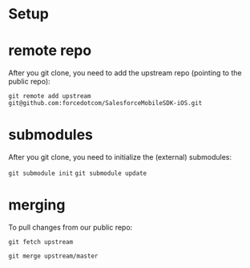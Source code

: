# Setup

remote repo
==
After you git clone, you need to add the upstream repo (pointing to the public repo):

`git remote add upstream git@github.com:forcedotcom/SalesforceMobileSDK-iOS.git`

submodules
==
After you git clone, you need to initialize the (external) submodules:

`git submodule init`
`git submodule update`

merging
==
To pull changes from our public repo:

`git fetch upstream`

`git merge upstream/master`


